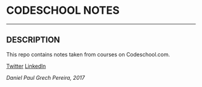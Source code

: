 # CODESCHOOL NOTES
---

## DESCRIPTION
This repo contains notes taken from courses on Codeschool.com.

[Twitter](https://twitter.com/pereirawebdev)
[LinkedIn](https://www.linkedin.com/in/danielpaulpereira/)

_*Daniel Paul Grech Pereira, 2017*_
